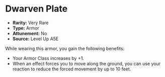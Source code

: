 
# Dwarven Plate

* **Rarity:** Very Rare
* **Type:** Armor
* **Attunement:** No
* **Source:** Level Up A5E


While wearing this armor, you gain the following benefits:

* Your Armor Class increases by +1.
* When an effect forces you to move along the ground, you can use your reaction to reduce the forced movement by up to 10 feet.
